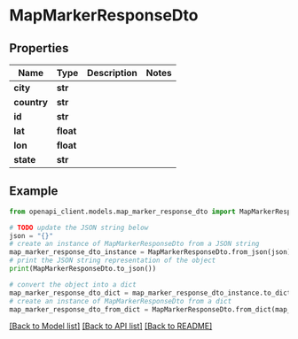 # MapMarkerResponseDto


## Properties

Name | Type | Description | Notes
------------ | ------------- | ------------- | -------------
**city** | **str** |  | 
**country** | **str** |  | 
**id** | **str** |  | 
**lat** | **float** |  | 
**lon** | **float** |  | 
**state** | **str** |  | 

## Example

```python
from openapi_client.models.map_marker_response_dto import MapMarkerResponseDto

# TODO update the JSON string below
json = "{}"
# create an instance of MapMarkerResponseDto from a JSON string
map_marker_response_dto_instance = MapMarkerResponseDto.from_json(json)
# print the JSON string representation of the object
print(MapMarkerResponseDto.to_json())

# convert the object into a dict
map_marker_response_dto_dict = map_marker_response_dto_instance.to_dict()
# create an instance of MapMarkerResponseDto from a dict
map_marker_response_dto_from_dict = MapMarkerResponseDto.from_dict(map_marker_response_dto_dict)
```
[[Back to Model list]](../README.md#documentation-for-models) [[Back to API list]](../README.md#documentation-for-api-endpoints) [[Back to README]](../README.md)



